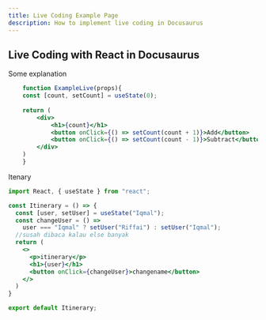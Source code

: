 ```yaml
---
title: Live Coding Example Page
description: How to implement live coding in Docusaurus
---
```


## Live Coding with React in Docusaurus

Some explanation

```jsx live
    function ExampleLive(props){
    const [count, setCount] = useState(0);
    
    return (
        <div>
            <h1>{count}</h1>
            <button onClick={() => setCount(count + 1)}>Add</button>
            <button onClick={() => setCount(count - 1)}>Subtract</button>
        </div>
    )
    }

```


Itenary

```jsx live
import React, { useState } from "react";

const Itinerary = () => {
  const [user, setUser] = useState("Iqmal");
  const changeUser = () =>
    user === "Iqmal" ? setUser("Riffai") : setUser("Iqmal");
  //susah dibaca kalau else banyak
  return (
    <>
      <p>itinerary</p>
      <h1>{user}</h1>
      <button onClick={changeUser}>changename</button>
    </>
  )
}

export default Itinerary;

```
<!-- <iframe  style={{ height: "300px", width: "100%" }} scrolling="no" title="Untitled" src="https://codepen.io/iqmalr/embed/abMQaGX?default-tab=html%2Cresult" frameborder="no" loading="lazy" allowtransparency="true" allowfullscreen="true">
  See the Pen <a href="https://codepen.io/iqmalr/pen/abMQaGX">
  Untitled</a> by iqmalr (<a href="https://codepen.io/iqmalr">@iqmalr</a>)
  on <a href="https://codepen.io">CodePen</a>.
</iframe> -->